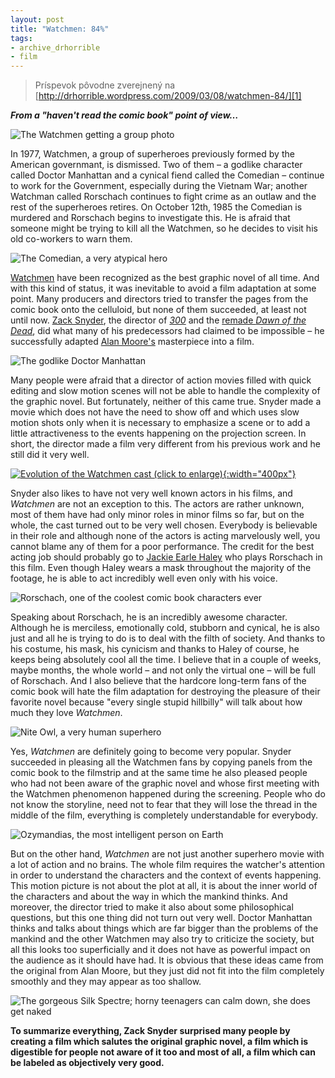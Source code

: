```yaml
---
layout: post
title: "Watchmen: 84%"
tags:
- archive_drhorrible
- film
---
```

> Príspevok pôvodne zverejnený na [http://drhorrible.wordpress.com/2009/03/08/watchmen-84/][1]

**_From a "haven't read the comic book" point of view…_**

![][pic1]

In 1977, Watchmen, a group of superheroes previously formed by the American governmant, is dismissed. Two of them – a godlike character called Doctor Manhattan and a cynical fiend called the Comedian – continue to work for the Government, especially during the Vietnam War; another Watchman called Rorschach continues to fight crime as an outlaw and the rest of the superheroes retires. On October 12th, 1985 the Comedian is murdered and Rorschach begins to investigate this. He is afraid that someone might be trying to kill all the Watchmen, so he decides to visit his old co-workers to warn them.

![][pic2]

[Watchmen][2] have been recognized as the best graphic novel of all time. And with this kind of status, it was inevitable to avoid a film adaptation at some point. Many producers and directors tried to transfer the pages from the comic book onto the celluloid, but none of them succeeded, at least not until now. [Zack Snyder][3], the director of [_300_][4] and the [remade _Dawn of the Dead_][5], did what many of his predecessors had claimed to be impossible – he successfully adapted [Alan Moore's][6] masterpiece into a film.

![][pic3]

Many people were afraid that a director of action movies filled with quick editing and slow motion scenes will not be able to handle the complexity of the graphic novel. But fortunately, neither of this came true. Snyder made a movie which does not have the need to show off and which uses slow motion shots only when it is necessary to emphasize a scene or to add a little attractiveness to the events happening on the projection screen. In short, the director made a film very different from his previous work and he still did it very well.

[![][pic4]{:width="400px"}][pic4]

Snyder also likes to have not very well known actors in his films, and _Watchmen_ are not an exception to this. The actors are rather unknown, most of them have had only minor roles in minor films so far, but on the whole, the cast turned out to be very well chosen. Everybody is believable in their role and although none of the actors is acting marvelously well, you cannot blame any of them for a poor performance. The credit for the best acting job should probably go to [Jackie Earle Haley][7] who plays Rorschach in this film. Even though Haley wears a mask throughout the majority of the footage, he is able to act incredibly well even only with his voice.

![][pic5]

Speaking about Rorschach, he is an incredibly awesome character. Although he is merciless, emotionally cold, stubborn and cynical, he is also just and all he is trying to do is to deal with the filth of society. And thanks to his costume, his mask, his cynicism and thanks to Haley of course, he keeps being absolutely cool all the time. I believe that in a couple of weeks, maybe months, the whole world – and not only the virtual one – will be full of Rorschach. And I also believe that the hardcore long-term fans of the comic book will hate the film adaptation for destroying the pleasure of their favorite novel because "every single stupid hillbilly" will talk about how much they love _Watchmen_.

![][pic6]

Yes, _Watchmen_ are definitely going to become very popular. Snyder succeeded in pleasing all the Watchmen fans by copying panels from the comic book to the filmstrip and at the same time he also pleased people who had not been aware of the graphic novel and whose first meeting with the Watchmen phenomenon happened during the screening. People who do not know the storyline, need not to fear that they will lose the thread in the middle of the film, everything is completely understandable for everybody.

![][pic7]

But on the other hand, _Watchmen_ are not just another superhero movie with a lot of action and no brains. The whole film requires the watcher's attention in order to understand the characters and the context of events happening. This motion picture is not about the plot at all, it is about the inner world of the characters and about the way in which the mankind thinks. And moreover, the director tried to make it also about some philosophical questions, but this one thing did not turn out very well. Doctor Manhattan thinks and talks about things which are far bigger than the problems of the mankind and the other Watchmen may also try to criticize the society, but all this looks too superficially and it does not have as powerful impact on the audience as it should have had. It is obvious that these ideas came from the original from Alan Moore, but they just did not fit into the film completely smoothly and they may appear as too shallow.

![][pic8]

**To summarize everything, Zack Snyder surprised many people by creating a film which salutes the original graphic novel, a film which is digestible for people not aware of it too and most of all, a film which can be labeled as objectively very good.**

[1]: http://drhorrible.wordpress.com/2009/03/08/watchmen-84/
[2]: http://en.wikipedia.org/wiki/Watchmen
[3]: http://www.imdb.com/name/nm0811583/
[4]: http://www.imdb.com/title/tt0416449/
[5]: http://www.imdb.com/title/tt0363547/
[6]: http://en.wikipedia.org/wiki/Alan_Moore
[7]: http://www.imdb.com/name/nm0355097/
[pic1]: /media/2009/watchmen.jpg "The Watchmen getting a group photo"
[pic2]: /media/2009/comedian.jpg "The Comedian, a very atypical hero"
[pic3]: /media/2009/doctor_manhattan.jpg "The godlike Doctor Manhattan"
[pic4]: /media/2009/watchmen_cast.jpg "Evolution of the Watchmen cast (click to enlarge)"
[pic5]: /media/2009/rorschach.jpg "Rorschach, one of the coolest comic book characters ever"
[pic6]: /media/2009/nite_owl.jpg "Nite Owl, a very human superhero"
[pic7]: /media/2009/ozymandias.jpg "Ozymandias, the most intelligent person on Earth"
[pic8]: /media/2009/silk_spectre.jpg "The gorgeous Silk Spectre; horny teenagers can calm down, she does get naked"